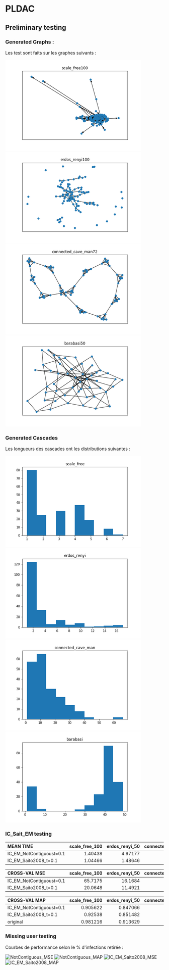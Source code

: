 # PLDAC

## Preliminary testing

###  Generated Graphs :

Les test sont faits sur les graphes suivants : <br>

![ScaleFree](IC_SAITO/data/eval/scale_free_g.png) ![ErdosRenyi](IC_SAITO/data/eval/erdos_renyi_g.png)  ![cave_man](IC_SAITO/data/eval/connected_cave_man_g.png)  ![Barabasi](IC_SAITO/data/eval/barabasi_g.png)

### Generated Cascades

Les longueurs des cascades ont les distributions suivantes : <br>

![ScaleFree](IC_SAITO/data/eval/scale_free_csc.png) ![ErdosRenyi](IC_SAITO/data/eval/erdos_renyi_csc.png)  ![cave_man](IC_SAITO/data/eval/connected_cave_man_csc.png)  ![Barabasi](IC_SAITO/data/eval/barabasi_csc.png)


### IC_Sait_EM testing

|  MEAN TIME               |   scale_free_100 |   erdos_renyi_50 |   connected_cave_man_40 |   barabasi_30 |
|:-------------------------|-----------------:|-----------------:|------------------------:|--------------:|
| IC_EM_NotContiguoust=0.1 |          1.40438 |          4.97177 |                2.29589  |       3.84879 |
| IC_EM_Saito2008_t=0.1    |          1.04466 |          1.48646 |                0.656524 |       1.45412 |

| CROSS-VAL MSE            |   scale_free_100 |   erdos_renyi_50 |   connected_cave_man_40 |   barabasi_30 |
|:-------------------------|-----------------:|-----------------:|------------------------:|--------------:|
| IC_EM_NotContiguoust=0.1 |          65.7175 |          16.1684 |                 22.1013 |       18.9839 |
| IC_EM_Saito2008_t=0.1    |          20.0648 |          11.4921 |                 21.7548 |       16.197  |

|    CROSS-VAL MAP         |   scale_free_100 |   erdos_renyi_50 |   connected_cave_man_40 |   barabasi_30 |
|:-------------------------|-----------------:|-----------------:|------------------------:|--------------:|
| IC_EM_NotContiguoust=0.1 |         0.905622 |         0.847066 |                0.90007  |      0.895651 |
| IC_EM_Saito2008_t=0.1    |         0.92538  |         0.851482 |                0.917274 |      0.896683 |
| original                 |         0.981216 |         0.913629 |                0.947582 |      0.936219 |

### Missing user testing

Courbes de performance selon le % d'infections retirée :

![NotContiguous_MSE](IC_SAITO/data/eval/_IC_EM_NotContiguous_MSE.png) ![NotContiguous_MAP](IC_SAITO/data/eval/_IC_EM_NotContiguous_MAP.png)  ![IC_EM_Saito2008_MSE](IC_SAITO/data/eval/_IC_EM_Saito2008_MSE.png)  ![IC_EM_Saito2008_MAP](IC_SAITO/data/eval/_IC_EM_Saito2008_MAP.png)

